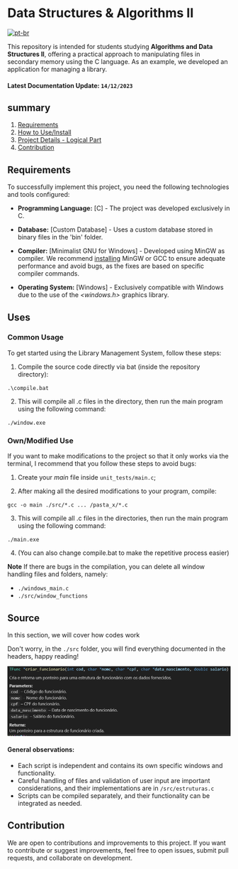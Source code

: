 # Data Structures & Algorithms II

[![pt-br](https://img.shields.io/badge/lang-pt--br-green.svg)](https://github.com/devYaksha/DSA-Project/blob/main/README.pt-br.md)

This repository is intended for students studying **Algorithms and Data Structures II**, offering a practical approach to manipulating files in secondary memory using the C language. As an example, we developed an application for managing a library.

#### Latest Documentation Update: `14/12/2023`

## summary

1. [Requirements](#Requirements)
2. [How to Use/Install](#use)
3. [Project Details - Logical Part](#source)
4. [Contribution](#contribution)

## Requirements

To successfully implement this project, you need the following technologies and tools configured:

- **Programming Language:** [C] - The project was developed exclusively in C.

- **Database:** [Custom Database] - Uses a custom database stored in binary files in the 'bin' folder.


- **Compiler:** [Minimalist GNU for Windows] - Developed using MinGW as compiler. We recommend [installing](https://terminalroot.com.br/2022/12/como-instalar-gcc-gpp-mingw-no-windows.html) MinGW or GCC to ensure adequate performance and avoid bugs, as the fixes are based on specific compiler commands.

- **Operating System:** [Windows] - Exclusively compatible with Windows due to the use of the *<windows.h>* graphics library.

## Uses

### Common Usage

To get started using the Library Management System, follow these steps:

1. Compile the source code directly via bat (inside the repository directory):

```shell windows 
.\compile.bat
```
2. This will compile all .c files in the directory, then run the main program using the following command:
````shell windows
./window.exe
````
### Own/Modified Use

If you want to make modifications to the project so that it only works via the terminal, I recommend that you follow these steps to avoid bugs:

1. Create your *main* file inside `unit_tests/main.c`;

2. After making all the desired modifications to your program, compile:
```shell windows 
gcc -o main ./src/*.c ... /pasta_x/*.c

```
3. This will compile all .c files in the directories, then run the main program using the following command:
````shell windows
./main.exe
````

4. (You can also change compile.bat to make the repetitive process easier)

**Note** If there are bugs in the compilation, you can delete all window handling files and folders, namely:
- `./windows_main.c`
- `./src/window_functions`

## Source

In this section, we will cover how codes work

Don't worry, in the `./src` folder, you will find everything documented in the headers, happy reading!


<img src="assets/readme/f1.png" alt="Comentários">

#### General observations:

- Each script is independent and contains its own specific windows and functionality.
- Careful handling of files and validation of user input are important considerations, and their implementations are in `/src/estruturas.c`
- Scripts can be compiled separately, and their functionality can be integrated as needed.


## Contribution

We are open to contributions and improvements to this project. If you want to contribute or suggest improvements, feel free to open issues, submit pull requests, and collaborate on development.
